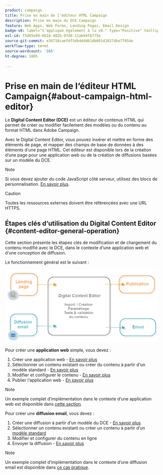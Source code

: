 ```yaml
---
product: campaign
title: Prise en main de l‘éditeur HTML Campaign
description: Prise en main du DCE Campaign
feature: Web Apps, Web Forms, Landing Pages, Email Design
badge-v8: label="S’applique également à la v8." type="Positive" tooltip="S’applique également à Campaign v8."
exl-id: f5d65e89-6b18-482b-97d8-11ab94f6775e
source-git-commit: e34718caefdf5db4ddd61db601420274be77054e
workflow-type: tm+mt
source-wordcount: '265'
ht-degree: 100%

---
```


# Prise en main de l‘éditeur HTML Campaign{#about-campaign-html-editor}



Le **Digital Content Editor (DCE)** est un éditeur de contenus HTML qui permet de créer ou modifier facilement des modèles ou du contenu au format HTML dans Adobe Campaign.

Avec le Digital Content Editor, vous pouvez insérer et mettre en forme des éléments de page, et mapper des champs de base de données à des éléments d‘une page HTML. Cet éditeur est disponible lors de la création d’une page pour une application web ou de la création de diffusions basées sur un modèle du DCE.

>[!NOTE]
>
>Si vous devez ajouter du code JavaScript côté serveur, utilisez des blocs de personnalisation. [En savoir plus](../../delivery/using/personalization-blocks.md).

>[!CAUTION]
>
>Toutes les ressources externes doivent être référencées avec une URL HTTPS.

## Étapes clés d‘utilisation du Digital Content Editor {#content-editor-general-operation}

Cette section présente les étapes clés de modification et de chargement du contenu modifié avec le DCE, dans le contexte d‘une application web et d‘une conception de diffusion.

Le fonctionnement général est le suivant :

![](assets/dce_schema.png)

Pour créer une **application web** simple, vous devez :

1. Créer une application web - [En savoir plus](creating-a-landing-page.md)
1. Sélectionner un contenu existant ou créer du contenu à partir d‘un modèle standard - [En savoir plus](template-management.md)
1. Modifier et configurer le contenu - [En savoir plus](editing-content.md)
1. Publier l‘application web - [En savoir plus](creating-a-landing-page.md#step-3---publishing-content)

>[!NOTE]
>
>Un exemple complet d’implémentation dans le contexte d’une application web est disponible dans [cette section](creating-a-landing-page.md).

Pour créer une **diffusion email**, vous devez :

1. Créer une diffusion à partir d‘un modèle du DCE - [En savoir plus](use-case-creating-an-email-delivery.md)
1. Sélectionner un contenu existant ou créer un contenu à partir d’un [modèle standard](template-management.md)
1. Modifier et configurer du contenu en ligne
1. Envoyer la diffusion - [En savoir plus](../../delivery/using/steps-about-delivery-creation-steps.md)

>[!NOTE]
>
>Un exemple complet d‘implémentation dans le contexte d’une diffusion email est disponible dans [ce cas pratique](use-case-creating-an-email-delivery.md).

